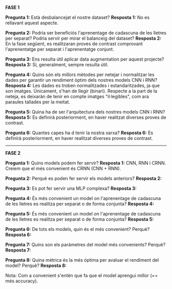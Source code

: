 **FASE 1**

**Pregunta 1:** Està desbalancejat el nostre dataset?
**Resposta 1:** No es rellavant aquest aspecte.

**Pregunta 2:** Podria ser beneficiós l'aprenentage de cadascuna de les lletres per separat? Podria servir per mirar el balanceig del dataset?
**Resposta 2:** En la fase següent, es realitzaran proves de contrast comprovant l'aprenentatge per separat i l'aprenentatge conjunt.

**Pregunta 3:** Ens resulta útil aplicar data augmentation per aquest projecte?
**Resposta 3:** Si, generalment, sempre resulta útil.

**Pregunta 4:** Quins són els millors mètodes per netejar i normalitzar les dades per garantir un rendiment òptim dels nostres models CNN i RNN?
**Resposta 4:** Les dades es troben normalitzades i estandaritzades, ja que son imatges. Únicament, s'han de llegir (binari). Respecte a la part de la neteja, es deixaràn de tenir en compte imatges "il·legibles", com ara paraules tallades per la meitat.

**Pregunta 5:** Quina ha de ser l'arquitectura dels nostres models CNN i RNN?
**Resposta 5:** Es definirà posteriorment, en haver realitzat diverses proves de contrast.

**Pregunta 6:** Quantes capes ha d tenir la nostra xarxa?
**Resposta 6:** Es definirà posteriorment, en haver realitzat diverses proves de contrast.


-------------------------------------------------------------------------------------------
**FASE 2**

**Pregunta 1:** Quins models podem fer servir?
**Resposta 1:** CNN, RNN i CRNN. Creiem que el més convenient és CRNN (CNN + RNN).

**Pregunta 2:** Perquè es poden fer servir els models anteriors?
**Resposta 2:** 

**Pregunta 3:** Es pot fer servir una MLP complexa?
**Resposta 3:** 

**Pregunta 4:** És més convenient un model on l'aprenentage de cadascuna de les lletres es realitza per separat o de forma conjunta?
**Resposta 4:** 

**Pregunta 5:** És més convenient un model on l'aprenentage de cadascuna de les lletres es realitza per separat o de forma conjunta?
**Resposta 5:** 

**Pregunta 6:** De tots els models, quin és el més convenient? Perquè?
**Resposta 6:** 

**Pregunta 7:** Quins son els paràmetres del model més convenients? Perquè?
**Resposta 7:** 

**Pregunta 8:** Quina mètrica és la més òptima per avaluar el rendiment del model? Perquè?
**Resposta 8:** 


Nota: Com a convenient s'entèn que fa que el model aprengui millor (== més accuracy).


